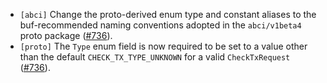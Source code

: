 - `[abci]` Change the proto-derived enum type and constant aliases to the
  buf-recommended naming conventions adopted in the `abci/v1beta4` proto package
  ([\#736](https://github.com/cometbft/cometbft/issues/736)).
- `[proto]` The `Type` enum field is now required to be set to a value other
  than the default `CHECK_TX_TYPE_UNKNOWN` for a valid `CheckTxRequest`
  ([\#736](https://github.com/cometbft/cometbft/issues/736)).
